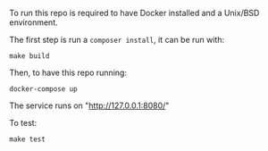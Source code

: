 To run this repo is required to have Docker installed and a Unix/BSD environment.

The first step is run a `composer install`, it can be run with:

    make build

Then, to have this repo running:

    docker-compose up

The service runs on "http://127.0.0.1:8080/"


To test:

    make test
